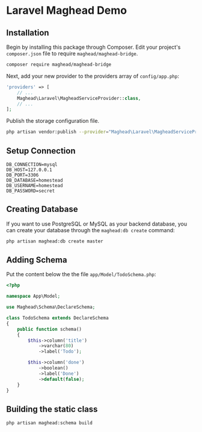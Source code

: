 # Laravel Maghead Demo


## Installation

Begin by installing this package through Composer. Edit your project's `composer.json` file to require `maghead/maghead-bridge`.

```bash
composer require maghead/maghead-bridge
```

Next, add your new provider to the providers array of `config/app.php`:

```php
'providers' => [
    // ...
    Maghead\Laravel\MagheadServiceProvider::class,
    // ...
];
```

Publish the storage configuration file.

```bash
php artisan vendor:publish --provider="Maghead\Laravel\MagheadServiceProvider"
```

## Setup Connection

```
DB_CONNECTION=mysql
DB_HOST=127.0.0.1
DB_PORT=3306
DB_DATABASE=homestead
DB_USERNAME=homestead
DB_PASSWORD=secret
```

## Creating Database

If you want to use PostgreSQL or MySQL as your backend database, you can create your database through the `maghead:db create` command:

```bash
php artisan maghead:db create master
```

## Adding Schema

Put the content below the the file `app/Model/TodoSchema.php`:

```php
<?php

namespace App\Model;

use Maghead\Schema\DeclareSchema;

class TodoSchema extends DeclareSchema
{
    public function schema()
    {
        $this->column('title')
            ->varchar(80)
            ->label('Todo');

        $this->column('done')
            ->boolean()
            ->label('Done')
            ->default(false);
    }
}
```

## Building the static class

```bash
php artisan maghead:schema build
```
